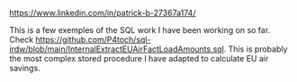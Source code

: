 
https://www.linkedin.com/in/patrick-b-27367a174/

This is a few exemples of the SQL work I have been working on so far. Check https://github.com/P4toch/sql-irdw/blob/main/InternalExtractEUAirFactLoadAmounts.sql. This is probably the most complex stored procedure I have adapted to calculate EU air savings.
